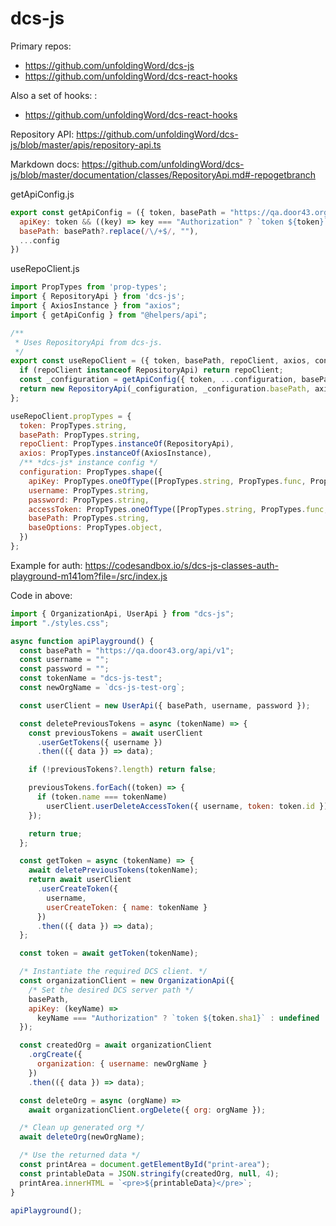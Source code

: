 # dcs-js

Primary repos:
- https://github.com/unfoldingWord/dcs-js
- https://github.com/unfoldingWord/dcs-react-hooks

Also a set of hooks: :
- https://github.com/unfoldingWord/dcs-react-hooks

Repository API:
https://github.com/unfoldingWord/dcs-js/blob/master/apis/repository-api.ts


Markdown docs:
https://github.com/unfoldingWord/dcs-js/blob/master/documentation/classes/RepositoryApi.md#-repogetbranch

getApiConfig.js
```js
export const getApiConfig = ({ token, basePath = "https://qa.door43.org/api/v1/", ...config }) => ({
  apiKey: token && ((key) => key === "Authorization" ? `token ${token}` : ""),
  basePath: basePath?.replace(/\/+$/, ""),
  ...config
})
```
useRepoClient.js
```js
import PropTypes from 'prop-types';
import { RepositoryApi } from 'dcs-js';
import { AxiosInstance } from "axios";
import { getApiConfig } from "@helpers/api";

/**
 * Uses RepositoryApi from dcs-js.
 */
export const useRepoClient = ({ token, basePath, repoClient, axios, configuration } = {}) => {
  if (repoClient instanceof RepositoryApi) return repoClient;
  const _configuration = getApiConfig({ token, ...configuration, basePath });
  return new RepositoryApi(_configuration, _configuration.basePath, axios);
};

useRepoClient.propTypes = {
  token: PropTypes.string,
  basePath: PropTypes.string,
  repoClient: PropTypes.instanceOf(RepositoryApi),
  axios: PropTypes.instanceOf(AxiosInstance),
  /** *dcs-js* instance config */
  configuration: PropTypes.shape({
    apiKey: PropTypes.oneOfType([PropTypes.string, PropTypes.func, PropTypes.instanceOf(Promise)]),
    username: PropTypes.string,
    password: PropTypes.string,
    accessToken: PropTypes.oneOfType([PropTypes.string, PropTypes.func, PropTypes.instanceOf(Promise)]),
    basePath: PropTypes.string,
    baseOptions: PropTypes.object,
  })
};
```

Example for auth:
https://codesandbox.io/s/dcs-js-classes-auth-playground-m141om?file=/src/index.js

Code in above:
```js
import { OrganizationApi, UserApi } from "dcs-js";
import "./styles.css";

async function apiPlayground() {
  const basePath = "https://qa.door43.org/api/v1";
  const username = "";
  const password = "";
  const tokenName = "dcs-js-test";
  const newOrgName = `dcs-js-test-org`;

  const userClient = new UserApi({ basePath, username, password });

  const deletePreviousTokens = async (tokenName) => {
    const previousTokens = await userClient
      .userGetTokens({ username })
      .then(({ data }) => data);

    if (!previousTokens?.length) return false;

    previousTokens.forEach((token) => {
      if (token.name === tokenName)
        userClient.userDeleteAccessToken({ username, token: token.id });
    });

    return true;
  };

  const getToken = async (tokenName) => {
    await deletePreviousTokens(tokenName);
    return await userClient
      .userCreateToken({
        username,
        userCreateToken: { name: tokenName }
      })
      .then(({ data }) => data);
  };

  const token = await getToken(tokenName);

  /* Instantiate the required DCS client. */
  const organizationClient = new OrganizationApi({
    /* Set the desired DCS server path */
    basePath,
    apiKey: (keyName) =>
      keyName === "Authorization" ? `token ${token.sha1}` : undefined
  });

  const createdOrg = await organizationClient
    .orgCreate({
      organization: { username: newOrgName }
    })
    .then(({ data }) => data);

  const deleteOrg = async (orgName) =>
    await organizationClient.orgDelete({ org: orgName });

  /* Clean up generated org */
  await deleteOrg(newOrgName);

  /* Use the returned data */
  const printArea = document.getElementById("print-area");
  const printableData = JSON.stringify(createdOrg, null, 4);
  printArea.innerHTML = `<pre>${printableData}</pre>`;
}

apiPlayground();

```